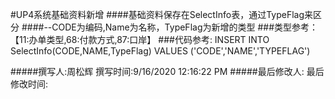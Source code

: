 #UP4系统基础资料新增
####基础资料保存在SelectInfo表，通过TypeFlag来区分
####--CODE为编码,Name为名称，TypeFlag为新增的类型
###类型参考：
		【11:办单类型,68:付款方式,87:口岸】
###代码参考:
	    INSERT INTO SelectInfo(CODE,NAME,TypeFlag) VALUES ('CODE','NAME','TYPEFLAG')


#####撰写人:周松辉   撰写时间:9/16/2020 12:16:22 PM
#####最后修改人:		最后修改时间:
